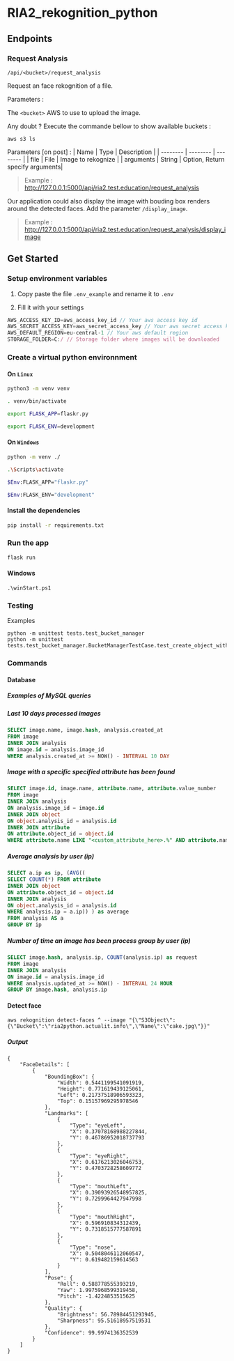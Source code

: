 # RIA2_rekognition_python

## Endpoints

### Request Analysis
```
/api/<bucket>/request_analysis
```

Request an face rekognition of a file. 

Parameters :

The ``<bucket>`` AWS to use to upload the image.

Any doubt ? Execute the commande bellow to show available buckets :
```
aws s3 ls
```

Parameters [on post] :
| Name | Type | Description |
| -------- | -------- | -------- |
| file     | File     | Image to rekognize     |
| arguments     | String     | Option, Return specify arguments|

>Example :
>http://127.0.0.1:5000/api/ria2.test.education/request_analysis

Our application could also display the image with bouding box renders around the detected faces. Add the parameter `/display_image`.  

>Example :
>http://127.0.0.1:5000/api/ria2.test.education/request_analysis/display_image

## Get Started

### Setup environment variables

1. Copy paste the file `.env_example` and rename it to `.env`

2. Fill it with your settings

```js
AWS_ACCESS_KEY_ID=aws_access_key_id // Your aws access key id
AWS_SECRET_ACCESS_KEY=aws_secret_access_key // Your aws secret access key
AWS_DEFAULT_REGION=eu-central-1 // Your aws default region
STORAGE_FOLDER=C:/ // Storage folder where images will be downloaded
```

### Create a virtual python environnment

#### On `Linux`

```sh
python3 -m venv venv

. venv/bin/activate

export FLASK_APP=flaskr.py

export FLASK_ENV=development
```

#### On `Windows`

```sh
python -m venv ./

.\Scripts\activate

$Env:FLASK_APP="flaskr.py"

$Env:FLASK_ENV="development"
```

#### Install the dependencies

```sh
pip install -r requirements.txt
```

### Run the app

```sh
flask run
```

#### Windows

```
.\winStart.ps1
```

### Testing

Examples

```
python -m unittest tests.test_bucket_manager
python -m unittest tests.test_bucket_manager.BucketManagerTestCase.test_create_object_with_object_not_existing_success
```

### Commands

#### Database

##### Examples of MySQL queries

##### Last 10 days processed images
```sql
SELECT image.name, image.hash, analysis.created_at 
FROM image 
INNER JOIN analysis 
ON image.id = analysis.image_id 
WHERE analysis.created_at >= NOW() - INTERVAL 10 DAY
```

##### Image with a specific specified attribute has been found
```sql
SELECT image.id, image.name, attribute.name, attribute.value_number
FROM image 
INNER JOIN analysis 
ON analysis.image_id = image.id
INNER JOIN object
ON object.analysis_id = analysis.id
INNER JOIN attribute
ON attribute.object_id = object.id
WHERE attribute.name LIKE "<custom_attribute_here>.%" AND attribute.name LIKE "%.Confidence"
```

##### Average analysis by user (ip)
```sql
SELECT a.ip as ip, (AVG((
SELECT COUNT(*) FROM attribute 
INNER JOIN object 
ON attribute.object_id = object.id 
INNER JOIN analysis 
ON object.analysis_id = analysis.id 
WHERE analysis.ip = a.ip)) ) as average
FROM analysis AS a
GROUP BY ip
```

##### Number of time an image has been process group by user (ip)
```sql
SELECT image.hash, analysis.ip, COUNT(analysis.ip) as request
FROM image 
INNER JOIN analysis 
ON image.id = analysis.image_id 
WHERE analysis.updated_at >= NOW() - INTERVAL 24 HOUR
GROUP BY image.hash, analysis.ip
```

#### Detect face

```
aws rekognition detect-faces ^ --image "{\"S3Object\":{\"Bucket\":\"ria2python.actualit.info\",\"Name\":\"cake.jpg\"}}"
```

##### Output

```
{                                                                                     
    "FaceDetails": [                                                                  
        {                                                                             
            "BoundingBox": {                                                          
                "Width": 0.5441199541091919,                                          
                "Height": 0.771619439125061,                                          
                "Left": 0.21737518906593323,                                          
                "Top": 0.15157969295978546                                            
            },                                                                        
            "Landmarks": [                                                            
                {                                                                     
                    "Type": "eyeLeft",                                                
                    "X": 0.37078168988227844,                                         
                    "Y": 0.46786952018737793                                          
                },                                                                    
                {                                                                     
                    "Type": "eyeRight",                                               
                    "X": 0.6176213026046753,                                          
                    "Y": 0.4703728258609772                                           
                },                                                                    
                {                                                                     
                    "Type": "mouthLeft",                                              
                    "X": 0.39093926548957825,                                         
                    "Y": 0.7299964427947998                                           
                },                                                                    
                {                                                                     
                    "Type": "mouthRight",                                             
                    "X": 0.596910834312439,                                           
                    "Y": 0.7318515777587891                                           
                },                                                                    
                {                                                                     
                    "Type": "nose",                                                   
                    "X": 0.5048046112060547,                                          
                    "Y": 0.619482159614563                                            
                }                                                                     
            ],                                                                        
            "Pose": {                                                                 
                "Roll": 0.588778555393219,                                            
                "Yaw": 1.9975968599319458,                                            
                "Pitch": -1.4224853515625                                             
            },                                                                        
            "Quality": {                                                              
                "Brightness": 56.78984451293945,                                      
                "Sharpness": 95.51618957519531                                        
            },                                                                        
            "Confidence": 99.9974136352539                                            
        }                                                                             
    ]                                                                                 
}                                                                                     
```
